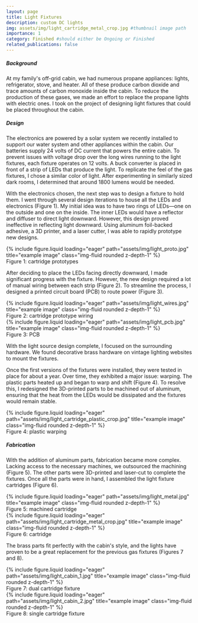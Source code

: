 ```yaml
---
layout: page
title: Light Fixtures
description: custom DC lights
img: assets/img/light_cartridge_metal_crop.jpg #thumbnail image path 
importance: 1
category: Finished #should either be Ongoing or Finished
related_publications: false
---
```


<div class="row">
    <div class="col-12">
        <h5><strong>Background</strong></h5>
    </div>
</div>

At my family's off-grid cabin, we had numerous propane appliances: lights, refrigerator, stove, and heater. All of these produce carbon dioxide and trace amounts of carbon monoxide inside the cabin. To reduce the production of these gases, we made an effort to replace the propane lights with electric ones. I took on the project of designing light fixtures that could be placed throughout the cabin.

<div class="row">
    <div class="col-12">
        <h5><strong>Design</strong></h5>
    </div>
</div>

The electronics are powered by a solar system we recently installed to support our water system and other appliances within the cabin. Our batteries supply 24 volts of DC current that powers the entire cabin. To prevent issues with voltage drop over the long wires running to the light fixtures, each fixture operates on 12 volts. A buck converter is placed in front of a strip of LEDs that produce the light. To replicate the feel of the gas fixtures, I chose a similar color of light. After experimenting in similarly sized dark rooms, I determined that around 1800 lumens would be needed.

With the electronics chosen, the next step was to design a fixture to hold them. I went through several design iterations to house all the LEDs and electronics (Figure 1). My initial idea was to have two rings of LEDs—one on the outside and one on the inside. The inner LEDs would have a reflector and diffuser to direct light downward. However, this design proved ineffective in reflecting light downward. Using aluminum foil-backed adhesive, a 3D printer, and a laser cutter, I was able to rapidly prototype new designs.

<div class="row">
    <div class="col-sm mt-3 mt-md-0">
        {% include figure.liquid loading="eager" path="assets/img/light_proto.jpg" title="example image" class="img-fluid rounded z-depth-1" %}
    </div>
</div>
<div class="caption">
    Figure 1: cartridge prototypes
</div>

After deciding to place the LEDs facing directly downward, I made significant progress with the fixture. However, the new design required a lot of manual wiring between each strip (Figure 2). To streamline the process, I designed a printed circuit board (PCB) to route power (Figure 3).

<div class="row">
    <div class="col-sm mt-3 mt-md-0">
        {% include figure.liquid loading="eager" path="assets/img/light_wires.jpg" title="example image" class="img-fluid rounded z-depth-1" %}
    </div>
</div>
<div class="caption">
    Figure 2: cartridge prototype wiring
</div>

<div class="row">
    <div class="col-sm mt-3 mt-md-0">
        {% include figure.liquid loading="eager" path="assets/img/light_pcb.jpg" title="example image" class="img-fluid rounded z-depth-1" %}
    </div>
</div>
<div class="caption">
    Figure 3: PCB
</div>

With the light source design complete, I focused on the surrounding hardware. We found decorative brass hardware on vintage lighting websites to mount the fixtures.

Once the first versions of the fixtures were installed, they were tested in place for about a year. Over time, they exhibited a major issue: warping. The plastic parts heated up and began to warp and shift (Figure 4). To resolve this, I redesigned the 3D-printed parts to be machined out of aluminum, ensuring that the heat from the LEDs would be dissipated and the fixtures would remain stable.

<div class="row">
    <div class="col-sm mt-3 mt-md-0">
        {% include figure.liquid loading="eager" path="assets/img/light_cartridge_plastic_crop.jpg" title="example image" class="img-fluid rounded z-depth-1" %}
    </div>
</div>
<div class="caption">
    Figure 4: plastic warping
</div>

<div class="row">
    <div class="col-12">
        <h5><strong>Fabrication</strong></h5>
    </div>
</div>

With the addition of aluminum parts, fabrication became more complex. Lacking access to the necessary machines, we outsourced the machining (Figure 5). The other parts were 3D-printed and laser-cut to complete the fixtures. Once all the parts were in hand, I assembled the light fixture cartridges (Figure 6).

<div class="row">
    <div class="col-sm mt-3 mt-md-0">
        {% include figure.liquid loading="eager" path="assets/img/light_metal.jpg" title="example image" class="img-fluid rounded z-depth-1" %}
    </div>
</div>
<div class="caption">
    Figure 5: machined cartridge
</div> 

 <div class="row">
    <div class="col-sm mt-3 mt-md-0">
        {% include figure.liquid loading="eager" path="assets/img/light_cartridge_metal_crop.jpg" title="example image" class="img-fluid rounded z-depth-1" %}
    </div>
</div>
<div class="caption">
    Figure 6: cartridge
</div>

The brass parts fit perfectly with the cabin's style, and the lights have proven to be a great replacement for the previous gas fixtures (Figures 7 and 8).

<div class="row">
    <div class="col-sm mt-3 mt-md-0">
        {% include figure.liquid loading="eager" path="assets/img/light_cabin_1.jpg" title="example image" class="img-fluid rounded z-depth-1" %}
    </div>
</div>
<div class="caption">
    Figure 7: dual cartridge fixture
</div> 

 <div class="row">
    <div class="col-sm mt-3 mt-md-0">
        {% include figure.liquid loading="eager" path="assets/img/light_cabin_2.jpg" title="example image" class="img-fluid rounded z-depth-1" %}
    </div>
</div>
<div class="caption">
    Figure 8: single cartridge fixture
</div>